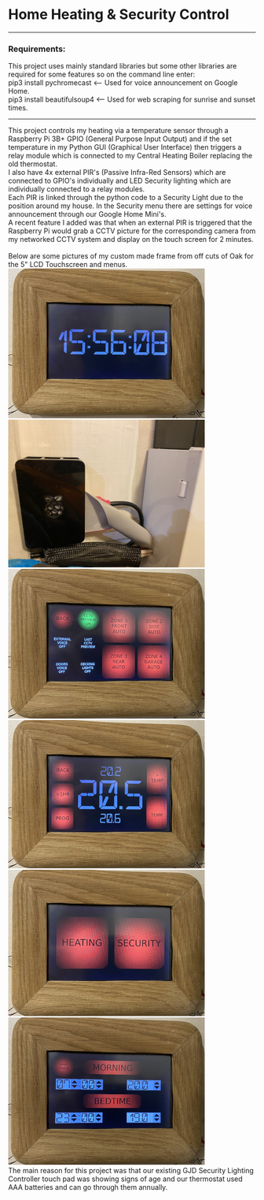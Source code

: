 # Home Heating & Security Control

---
### Requirements:
This project uses mainly standard libraries but some other libraries are required for some features so on the command line enter:<br>
pip3 install pychromecast <-- Used for voice announcement on Google Home.<br>
pip3 install beautifulsoup4 <-- Used for web scraping for sunrise and sunset times.<br>

---
This project controls my heating via a temperature sensor through a Raspberry Pi 3B+ GPIO (General Purpose Input Output) and if the set temperature in my Python GUI (Graphical User Interface) then triggers a relay module which is connected to my Central Heating Boiler replacing the old thermostat.<br>I also have 4x external PIR's (Passive Infra-Red Sensors) which are connected to GPIO's individually and LED Security lighting which are individually connected to a relay modules.<br>Each PIR is linked through the python code to a Security Light due to the position around my house. In the Security menu there are settings for voice announcement through our Google Home Mini's.<br>A recent feature I added was that when an external PIR is triggered that the Raspberry Pi would grab a CCTV picture for the corresponding camera from my networked CCTV system and display on the touch screen for 2 minutes.<br><br>Below are some pictures of my custom made frame from off cuts of Oak for the 5" LCD Touchscreen and menus.<br>
!['Screen Saver Mode'](time.png)!['Raspberry Pi 3B+ and PSU'](case.png)!['Security Menu'](security.png)!['Heating Menu'](heating.png)!['Main Menu'](main.png)!['Timer Menu'](timer.png)<br>
The main reason for this project was that our existing GJD Security Lighting Controller touch pad was showing signs of age and our thermostat used AAA batteries and can go through them annually.
